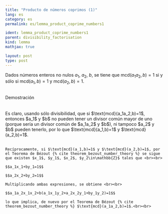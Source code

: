 ```yaml
---
title: "Producto de números coprimos (1)"
lang: es
category: es
permalink: es/lemma_product_coprime_numbers1

ident: lemma_product_coprime_numbers1
parent: divisibility_factorisation
kind: lemma
mathjax: true

layout: post
type: post
---
```


<div>

Dados números enteros no nulos $a_1$, $a_2$, $b$, se tiene que $\text{mcd}(a_1a_2,b)=1$ si y sólo si $\text{mcd}(a_1,b)=1$ y $\text{mcd}(a_2,b)=1$.<br><br>

<div class="bcblue boxdissap">
    Demostración
</div><br><br>

<div class="dissap">
    Es claro, usando sólo divisibilidad, que si $\text{mcd}(a_1a_2,b)=1$, entonces $a_1$ y $b$ no pueden tener un divisor común mayor de uno (porque sería un divisor común de $a_1a_2$ y $b$), ni tampoco $a_2$ y $b$ pueden tenerlo, por lo que $\text{mcd}(a_1,b)=1$ y $\text{mcd}(a_2,b)=1$.<br><br>

    Recíprocamente, si $\text{mcd}(a_1,b)=1$ y $\text{mcd}(a_2,b)=1$, por el Teorema de Bézout {% cite theorem_bezout_number_theory %} se sigue que existen $x_1$, $y_1$, $x_2$, $y_2\in\mathbb{Z}$ tales que <br><br>

    $$a_1x_1+by_1=1$$

    $$a_2x_2+by_2=1$$

    Multiplicando ambas expresiones, se obtiene <br><br>

    $$a_1a_2x_1x_2+b(a_1x_1y_2+a_2x_2y_1+by_1y_2)=1$$

    lo que implica, de nuevo por el Teorema de Bézout {% cite theorem_bezout_number_theory %} $\text{mcd}(a_1a_2,b)=1$.<br><br>
</div>